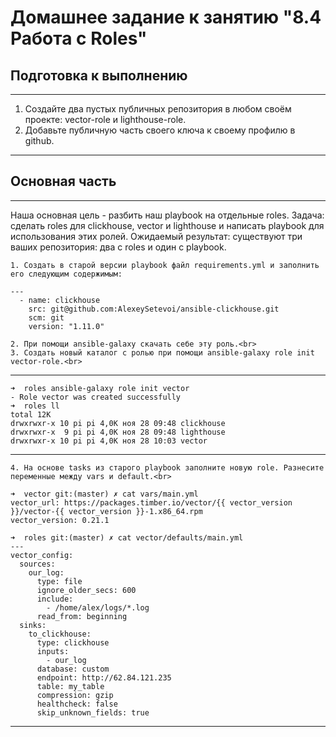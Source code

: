 # Домашнее задание к занятию "8.4 Работа с Roles"
## Подготовка к выполнению
_________________________________________________
1. Создайте два пустых публичных репозитория в любом своём проекте: vector-role и lighthouse-role. <br>
2. Добавьте публичную часть своего ключа к своему профилю в github.<br>
_________________________________________________
## Основная часть
_________________________________________________
Наша основная цель - разбить наш playbook на отдельные roles. Задача: сделать roles для clickhouse, vector и lighthouse и написать playbook для использования этих ролей. Ожидаемый результат: существуют три ваших репозитория: два с roles и один с playbook.<br>

	1. Создать в старой версии playbook файл requirements.yml и заполнить его следующим содержимым:
```
---
  - name: clickhouse 
    src: git@github.com:AlexeySetevoi/ansible-clickhouse.git
    scm: git
    version: "1.11.0"
```

	2. При помощи ansible-galaxy скачать себе эту роль.<br>
	3. Создать новый каталог с ролью при помощи ansible-galaxy role init vector-role.<br>
__________________________________________________
```
➜  roles ansible-galaxy role init vector
- Role vector was created successfully
➜  roles ll
total 12K
drwxrwxr-x 10 pi pi 4,0K ноя 28 09:48 clickhouse
drwxrwxr-x  9 pi pi 4,0K ноя 28 09:48 lighthouse
drwxrwxr-x 10 pi pi 4,0K ноя 28 10:03 vector
```
__________________________________________________
	4. На основе tasks из старого playbook заполните новую role. Разнесите переменные между vars и default.<br>

```
➜  vector git:(master) ✗ cat vars/main.yml 
vector_url: https://packages.timber.io/vector/{{ vector_version }}/vector-{{ vector_version }}-1.x86_64.rpm
vector_version: 0.21.1
```
```
➜  roles git:(master) ✗ cat vector/defaults/main.yml 
---
vector_config:
  sources:
    our_log:
      type: file
      ignore_older_secs: 600
      include:
        - /home/alex/logs/*.log
      read_from: beginning
  sinks:
    to_clickhouse:
      type: clickhouse
      inputs:
        - our_log
      database: custom
      endpoint: http://62.84.121.235
      table: my_table
      compression: gzip
      healthcheck: false
      skip_unknown_fields: true
```
__________________________________________________
